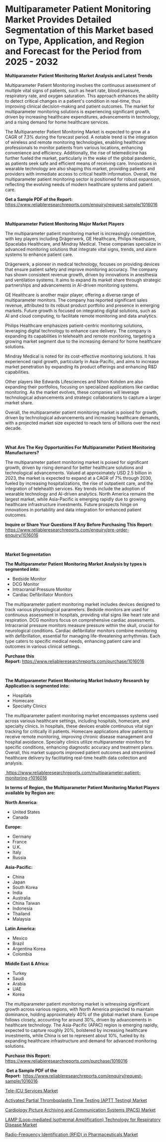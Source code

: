 <p><h1>Multiparameter Patient Monitoring Market Provides Detailed Segmentation of this Market based on Type, Application, and Region and Forecast for the Period from 2025 - 2032</h1></p><p><strong>Multiparameter Patient Monitoring Market Analysis and Latest Trends</strong></p>
<p><p>Multiparameter Patient Monitoring involves the continuous assessment of multiple vital signs of patients, such as heart rate, blood pressure, respiratory rate, and oxygen saturation. This approach enhances the ability to detect critical changes in a patient's condition in real-time, thus improving clinical decision-making and patient outcomes. The market for multiparameter monitoring solutions is experiencing significant growth, driven by increasing healthcare expenditures, advancements in technology, and a rising demand for home healthcare services.</p><p>The Multiparameter Patient Monitoring Market is expected to grow at a CAGR of 7.3% during the forecast period. A notable trend is the integration of wireless and remote monitoring technologies, enabling healthcare professionals to monitor patients from various locations, enhancing convenience and efficiency. Additionally, the rise of telemedicine has further fueled the market, particularly in the wake of the global pandemic, as patients seek safe and efficient means of receiving care. Innovations in wearable technology are also shaping this market, providing patients and providers with immediate access to critical health information. Overall, the multiparameter patient monitoring sector is positioned for robust expansion, reflecting the evolving needs of modern healthcare systems and patient care.</p></p>
<p><strong>Get a Sample PDF of the Report:&nbsp;</strong> <a href="https://www.reliableresearchreports.com/enquiry/request-sample/1016016?utm_campaign=12&utm_medium=2&utm_source=Github&utm_content=ia&utm_term=03032025&utm_id=multiparameter-patient-monitoring">https://www.reliableresearchreports.com/enquiry/request-sample/1016016</a></p>
<p>&nbsp;</p>
<p><strong>Multiparameter Patient Monitoring Major Market Players</strong></p>
<p><p>The multiparameter patient monitoring market is increasingly competitive, with key players including Drägerwerk, GE Healthcare, Philips Healthcare, Spacelabs Healthcare, and Mindray Medical. These companies specialize in advanced monitoring solutions that integrate vital signs, trends, and alarm systems to enhance patient care.</p><p>Drägerwerk, a pioneer in medical technology, focuses on providing devices that ensure patient safety and improve monitoring accuracy. The company has shown consistent revenue growth, driven by innovations in anesthesia and ventilation systems. It aims to expand its market share through strategic partnerships and advancements in AI-driven monitoring systems.</p><p>GE Healthcare is another major player, offering a diverse range of multiparameter monitors. The company has reported significant sales revenue, attributed to its robust product portfolio and presence in emerging markets. Future growth is focused on integrating digital solutions, such as AI and cloud computing, to facilitate remote monitoring and data analytics.</p><p>Philips Healthcare emphasizes patient-centric monitoring solutions, leveraging digital technology to enhance care delivery. The company is expanding its capabilities in telehealth and remote monitoring, targeting a growing market segment due to the increasing demand for home healthcare solutions.</p><p>Mindray Medical is noted for its cost-effective monitoring solutions. It has experienced rapid growth, particularly in Asia-Pacific, and aims to increase market penetration by expanding its product offerings and enhancing R&D capabilities.</p><p>Other players like Edwards Lifesciences and Nihon Kohden are also expanding their portfolios, focusing on specialized applications like cardiac monitoring. As the market evolves, these companies will leverage technological advancements and strategic collaborations to capture a larger market share.</p><p>Overall, the multiparameter patient monitoring market is poised for growth, driven by technological advancements and increasing healthcare demands, with a projected market size expected to reach tens of billions over the next decade.</p></p>
<p>&nbsp;</p>
<p><strong>What Are The Key Opportunities For Multiparameter Patient Monitoring Manufacturers?</strong></p>
<p><p>The multiparameter patient monitoring market is poised for significant growth, driven by rising demand for better healthcare solutions and technological advancements. Valued at approximately USD 2.5 billion in 2023, the market is expected to expand at a CAGR of 7% through 2030, fueled by increasing hospitalizations, the rise of outpatient care, and the integration of telehealth services. Key trends include the adoption of wearable technology and AI-driven analytics. North America remains the largest market, while Asia-Pacific is emerging rapidly due to growing healthcare infrastructure investments. Future prospects hinge on innovations in portability and data integration for enhanced patient outcomes.</p></p>
<p><strong>Inquire or Share Your Questions If Any Before Purchasing This Report:</strong> <a href="https://www.reliableresearchreports.com/enquiry/pre-order-enquiry/1016016?utm_campaign=12&utm_medium=2&utm_source=Github&utm_content=ia&utm_term=03032025&utm_id=multiparameter-patient-monitoring">https://www.reliableresearchreports.com/enquiry/pre-order-enquiry/1016016</a></p>
<p>&nbsp;</p>
<p><strong>Market Segmentation</strong></p>
<p><strong>The Multiparameter Patient Monitoring Market Analysis by types is segmented into:</strong></p>
<p><ul><li>Bedside Monitor</li><li>DCG Monitor</li><li>Intracranial Pressure Monitor</li><li>Cardiac Defibrillator Monitors</li></ul></p>
<p><p>The multiparameter patient monitoring market includes devices designed to track various physiological parameters. Bedside monitors are used for continuous assessment in hospitals, providing vital signs like heart rate and respiration. DCG monitors focus on comprehensive cardiac assessments. Intracranial pressure monitors measure pressure within the skull, crucial for neurological conditions. Cardiac defibrillator monitors combine monitoring with defibrillation, essential for managing life-threatening arrhythmias. Each type caters to specific medical needs, enhancing patient care and outcomes in various clinical settings.</p></p>
<p><strong>Purchase this Report:&nbsp;</strong><a href="https://www.reliableresearchreports.com/purchase/1016016?utm_campaign=12&utm_medium=2&utm_source=Github&utm_content=ia&utm_term=03032025&utm_id=multiparameter-patient-monitoring">https://www.reliableresearchreports.com/purchase/1016016</a></p>
<p>&nbsp;</p>
<p><strong>The Multiparameter Patient Monitoring Market Industry Research by Application is segmented into:</strong></p>
<p><ul><li>Hospitals</li><li>Homecare</li><li>Specialty Clinics</li></ul></p>
<p><p>The multiparameter patient monitoring market encompasses systems used across various healthcare settings, including hospitals, homecare, and specialty clinics. In hospitals, these devices enable continuous vital sign tracking for critically ill patients. Homecare applications allow patients to receive remote monitoring, improving chronic disease management and hospital avoidance. Specialty clinics utilize multiparameter monitors for specific conditions, enhancing diagnostic accuracy and treatment plans. Overall, this market supports improved patient outcomes and streamlined healthcare delivery by facilitating real-time health data collection and analysis.</p></p>
<p><a href="https://www.reliableresearchreports.com/multiparameter-patient-monitoring-r1016016?utm_campaign=12&utm_medium=2&utm_source=Github&utm_content=ia&utm_term=03032025&utm_id=multiparameter-patient-monitoring">&nbsp;https://www.reliableresearchreports.com/multiparameter-patient-monitoring-r1016016</a></p>
<p><strong>In terms of Region, the Multiparameter Patient Monitoring Market Players available by Region are:</strong></p>
<p>
    <p> <strong> North America: </strong>
        <ul>
            <li>United States</li>
            <li>Canada</li>
        </ul>
        </p> 
    <p> <strong> Europe: </strong>
        <ul>
            <li>Germany</li>
            <li>France</li>
            <li>U.K.</li>
            <li>Italy</li>
            <li>Russia</li>
        </ul>
        </p> 
    <p> <strong> Asia-Pacific: </strong>
        <ul>
            <li>China</li>
            <li>Japan</li>
            <li>South Korea</li>
            <li>India</li>
            <li>Australia</li>
            <li>China Taiwan</li>
            <li>Indonesia</li>
            <li>Thailand</li>
            <li>Malaysia</li>
        </ul>
        </p> 
    <p> <strong> Latin America: </strong>
        <ul>
            <li>Mexico</li>
            <li>Brazil</li>
            <li>Argentina Korea</li>
            <li>Colombia</li>
        </ul>
        </p> 
    <p> <strong> Middle East & Africa: </strong>
        <ul>
            <li>Turkey</li>
            <li>Saudi</li>
            <li>Arabia</li>
            <li>UAE</li>
            <li>Korea</li>
        </ul>
    </p>
    </p>
<p><p>The multiparameter patient monitoring market is witnessing significant growth across various regions, with North America projected to maintain dominance, holding approximately 40% of the global market share. Europe follows closely, accounting for around 30%, driven by advancements in healthcare technology. The Asia-Pacific (APAC) region is emerging rapidly, expected to capture roughly 20%, bolstered by increasing healthcare investments, while China is set to represent about 10%, fueled by its expanding healthcare infrastructure and demand for advanced monitoring solutions.</p></p>
<p><strong>Purchase this Report: </strong><a href="https://www.reliableresearchreports.com/purchase/1016016?utm_campaign=12&utm_medium=2&utm_source=Github&utm_content=ia&utm_term=03032025&utm_id=multiparameter-patient-monitoring">https://www.reliableresearchreports.com/purchase/1016016</a></p>
<p>&nbsp;<strong>Get a Sample PDF of the Report:&nbsp;&nbsp;</strong><a href="https://www.reliableresearchreports.com/enquiry/request-sample/1016016?utm_campaign=12&utm_medium=2&utm_source=Github&utm_content=ia&utm_term=03032025&utm_id=multiparameter-patient-monitoring">https://www.reliableresearchreports.com/enquiry/request-sample/1016016</a></p>
<p><strong></strong></p>
<p><p><a href="https://github.com/globismark/Market-Research-Report-List-6/blob/main/tele-icu-services-market.md?utm_campaign=12&utm_medium=2&utm_source=Github&utm_content=ia&utm_term=03032025&utm_id=multiparameter-patient-monitoring">Tele-ICU Services Market</a></p><p><a href="https://github.com/kathiestrine5ty/Market-Research-Report-List-1/blob/main/activated-partial-thromboplastin-time-testing-aptt-testing-market.md?utm_campaign=12&utm_medium=2&utm_source=Github&utm_content=ia&utm_term=03032025&utm_id=multiparameter-patient-monitoring">Activated Partial Thromboplastin Time Testing (APTT Testing) Market</a></p><p><a href="https://github.com/FosterFahey91/Market-Research-Report-List-1/blob/main/cardiology-picture-archiving-and-communication-systems-pacs-market.md?utm_campaign=12&utm_medium=2&utm_source=Github&utm_content=ia&utm_term=03032025&utm_id=multiparameter-patient-monitoring">Cardiology Picture Archiving and Communication Systems (PACS) Market</a></p><p><a href="https://github.com/prosalinda88/Market-Research-Report-List-7/blob/main/lamp-loop-mediated-isothermal-amplification-technology-for-respiratory-disease-market.md?utm_campaign=12&utm_medium=2&utm_source=Github&utm_content=ia&utm_term=03032025&utm_id=multiparameter-patient-monitoring">LAMP (Loop-mediated Isothermal Amplification) Technology for Respiratory Disease Market</a></p><p><a href="https://github.com/NarcisoFerry/Market-Research-Report-List-1/blob/main/radio-frequency-identification-rfid-in-pharmaceuticals-market.md?utm_campaign=12&utm_medium=2&utm_source=Github&utm_content=ia&utm_term=03032025&utm_id=multiparameter-patient-monitoring">Radio-Frequency Identification (RFID) in Pharmaceuticals Market</a></p></p>